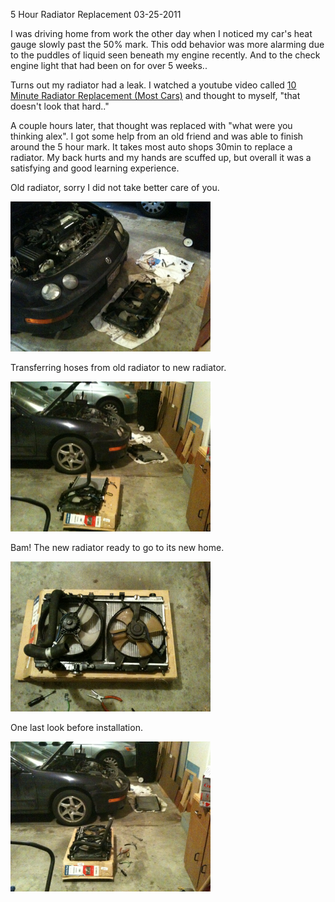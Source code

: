 5 Hour Radiator Replacement
03-25-2011

I was driving home from work the other day when I noticed my car's heat gauge slowly past the 50% mark. This odd behavior was more alarming due to the puddles of liquid seen beneath my engine recently. And to the check engine light that had been on for over 5 weeks..

Turns out my radiator had a leak. I watched a youtube video called [10 Minute Radiator Replacement (Most Cars)][1] and thought to myself, "that doesn't look that hard.."

A couple hours later, that thought was replaced with "what were you thinking alex". I got some help from an old friend and was able to finish around the 5 hour mark. It takes most auto shops 30min to replace a radiator. My back hurts and my hands are scuffed up, but overall it was a satisfying and good learning experience.

Old radiator, sorry I did not take better care of you.

<img src="/static/rad1.jpg" width="320" height="240" />

Transferring hoses from old radiator to new radiator.

<img src="/static/rad2.jpg" width="320" height="240" />

Bam! The new radiator ready to go to its new home.

<img src="/static/rad3.jpg" width="320" height="240" />

One last look before installation.

<img src="/static/rad4.jpg" width="320" height="240" />

[1]: http://www.youtube.com/watch?v=BPII3yh4btA
